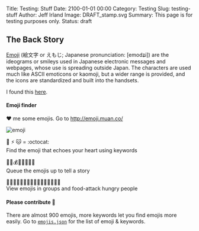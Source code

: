 Title: Testing: Stuff
Date: 2100-01-01 00:00
Category: Testing
Slug: testing-stuff
Author: Jeff Irland
Image: DRAFT_stamp.svg
Summary: This page is for testing purposes only.
Status: draft


## The Back Story
[Emoji][02] (絵文字 or えもじ; Japanese pronunciation: [emodʑi])
are the ideograms or smileys used in Japanese electronic messages and webpages,
whose use is spreading outside Japan.
The characters are used much like ASCII emoticons or kaomoji,
but a wider range is provided, and the icons are standardized and built into the handsets.

I found this [here][01].

#### Emoji finder

:heart: me some emojis. Go to http://emoji.muan.co/

![emoji](https://f.cloud.github.com/assets/1153134/1609791/b29e53ea-5559-11e3-8697-aee235cd9338.gif)

:octopus: :zap: :cat: = :octocat:<br />
Find the emoji that echoes your heart using keywords 

:raised_hands::gun::moneybag::police_car::boom::hospital::syringe::skull:<br />
Queue the emojis up to tell a story

:oden::spaghetti::cookie::stew::ice_cream::icecream::sushi::curry::custard::dango::pizza::ramen::fried_shrimp::fries::chocolate_bar::hamburger:<br />
View emojis in groups and food-attack hungry people 

#### Please contribute :pray:

There are almost 900 emojis, more keywords let you find emojis more easily. Go to [`emojis.json`](https://github.com/muan/emoji/blob/gh-pages/emojis.json) for the list of emoji & keywords.



[01]:https://github.com/muan/emoji/blob/gh-pages/README.md
[02]:http://en.wikipedia.org/wiki/Emoji

